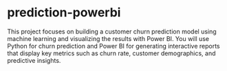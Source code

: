 # prediction-powerbi
This project focuses on building a customer churn prediction model using machine learning and visualizing the results with Power BI. You will use Python for churn prediction and Power BI for generating interactive reports that display key metrics such as churn rate, customer demographics, and predictive insights.
